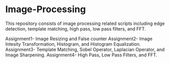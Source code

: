 # Image-Processing
This repository consists of image processing related scripts including edge detection, template matching, high pass, low pass filters, and FFT.

Assignment1- Image Resizing and False counter
Assignment2- Image Intesity Transformation, Histogram, and Histogram Equalization.
Assignment3- Template Matching, Sobel Operator, Laplacian Operator, and Image Sharpening.
Assignment4- High Pass, Low Pass Filters,  and FFT.
